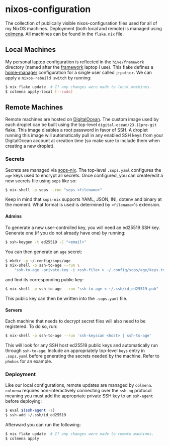 # nixos-configuration

The collection of publically visible nixos-configuration files used for all of
my NixOS machines. Deployment (both local and remote) is managed using
[colmena](https://github.com/zhaofengli/colmena). All machines can be found in
the `flake.nix` file.

## Local Machines

My personal laptop configuration is reflected in the `hive/framework` directory
(named after the [framework](https://frame.work/) laptop I use). This flake
defines a [home-manager](https://nix-community.github.io/home-manager/)
configuration for a single user called `jrpotter`. We can apply a
`nixos-rebuild switch` by running:
```bash
$ nix flake update  # If any changes were made to local machines.
$ colmena apply-local [--sudo]
```

## Remote Machines

Remote machines are hosted on [DigitalOcean](https://www.digitalocean.com/).
The custom image used by each droplet can be built using the top-level
`digital-ocean/23.11pre-git` flake. This image disables a root password
in favor of SSH. A droplet running this image will automatically pull in any
enabled SSH keys from your DigitalOcean account at creation time (so make sure
to include them when creating a new droplet).

### Secrets

Secrets are managed via [sops-nix](https://github.com/Mic92/sops-nix). The
top-level `.sops.yaml` configures the `age` keys used to encrypt all secrets.
Once configured, you can create/edit a new secrets file using `sops` like so:
```bash
$ nix-shell -p sops --run "sops <filename>"
```
Keep in mind that `sops-nix` supports YAML, JSON, INI, dotenv and binary at the
moment. What format is used is determined by `<filename>`'s extension.

#### Admins

To generate a new user-controlled key, you will need an ed25519 SSH key.
Generate one (if you do not already have one) by running:
```bash
$ ssh-keygen -t ed25519 -C "<email>"
```
You can then generate an `age` secret:
```bash
$ mkdir -p ~/.config/sops/age
$ nix-shell -p ssh-to-age --run \
    "ssh-to-age -private-key -i <ssh-file> > ~/.config/sops/age/keys.txt"
```
and find its corresponding public key:
```bash
$ nix-shell -p ssh-to-age --run "ssh-to-age < ~/.ssh/id_ed25519.pub"
```
This public key can then be written into the `.sops.yaml` file.

#### Servers

Each machine that needs to decrypt secret files will also need to be registered.
To do so, run:
```bash
$ nix-shell -p ssh-to-age --run 'ssh-keyscan <host> | ssh-to-age'
```
This will look for any SSH host ed25519 public keys and automatically run
through `ssh-to-age`. Include an appropriately top-level `keys` entry in
`.sops.yaml` before generating the secrets needed by the machine. Refer to
`phobos` for an example.

### Deployment

Like our local configurations, remote updates are managed by `colmena`.
`colmena` requires non-interactively connecting over the `ssh-ng` protocol
meaning you must add the appropriate private SSH key to an `ssh-agent` before
deploying:
```bash
$ eval $(ssh-agent -s)
$ ssh-add ~/.ssh/id_ed25519
```
Afterward you can run the following:
```bash
$ nix flake update  # If any changes were made to remote machines.
$ colmena apply
```
